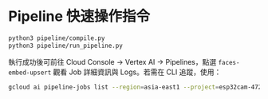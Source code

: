# Pipeline 快速操作指令

```bash
python3 pipeline/compile.py
python3 pipeline/run_pipeline.py
```

執行成功後可前往 Cloud Console → Vertex AI → Pipelines，點選 `faces-embed-upsert` 觀看 Job 詳細資訊與 Logs。若需在 CLI 追蹤，使用：

```bash
gcloud ai pipeline-jobs list --region=asia-east1 --project=esp32cam-472912
```
